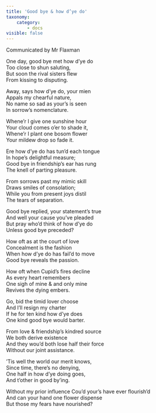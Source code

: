 ```yaml
---
title: 'Good bye & how d’ye do'
taxonomy:
    category:
        - docs
visible: false
---
```


<div class="author">Communicated by Mr Flaxman</div>

One day, good bye met how d’ye do  
Too close to shun saluting,  
But soon the rival sisters flew  
From kissing to disputing.  
  
Away, says how d’ye do, your mien  
Appals my chearful nature,  
No name so sad as your’s is seen  
In sorrow’s nomenclature.  
  
Whene’r I give one sunshine hour  
Your cloud comes o’er to shade it,  
Whene’r I plant one bosom flower  
Your mildew drop so fade it.  
  
Ere how d’ye do has tun’d each tongue  
In hope’s delightful measure;  
Good bye in friendship’s ear has rung  
The knell of parting pleasure.  
  
From sorrows past my mimic skill  
Draws smiles of consolation;  
While you from present joys distil  
The tears of separation.  
  
Good bye replied, your statement’s true  
And well your cause you’ve pleaded  
But pray who’d think of how d’ye do  
Unless good bye preceded?  
  
How oft as at the court of love  
Concealment is the fashion  
When how d’ye do has fail’d to move  
Good bye reveals the passion.  
  
How oft when Cupid’s fires decline  
As every heart remembers  
One sigh of mine & and only mine  
Revives the dying embers.  
  
Go, bid the timid lover choose  
And I’ll resign my charter  
If he for ten kind how d’ye does  
One kind good bye would barter.  
  
From love & friendship’s kindred source  
We both derive existence  
And they wou’d both lose half their force  
Without our joint assistance.  
  
’Tis well the world our merit knows,  
Since time, there’s no denying,  
One half in how d’ye doing goes,  
And t’other in good by’ing.  
  
Without my prior influence
Cou’d your’s have ever flourish’d  
And can your hand one flower dispense  
But those my fears have nourished?
